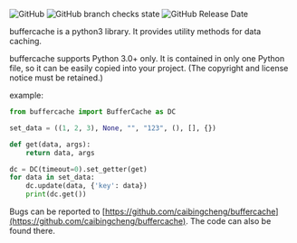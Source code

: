![GitHub](https://img.shields.io/github/license/caibingcheng/buffercache)
![GitHub branch checks state](https://img.shields.io/github/checks-status/caibingcheng/buffercache/master)
![GitHub Release Date](https://img.shields.io/github/release-date/caibingcheng/buffercache)

buffercache is a python3 library. It provides utility methods for data caching.

buffercache supports Python 3.0+ only. It is contained in only one Python file, so it can be easily copied into your project. (The copyright and license notice must be retained.)

example:

```python
from buffercache import BufferCache as DC

set_data = ((1, 2, 3), None, "", "123", (), [], {})

def get(data, args):
    return data, args

dc = DC(timeout=0).set_getter(get)
for data in set_data:
    dc.update(data, {'key': data})
    print(dc.get())
```

Bugs can be reported to [https://github.com/caibingcheng/buffercache](https://github.com/caibingcheng/buffercache). The code can also be found there.